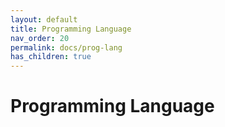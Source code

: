 ```yaml
---
layout: default
title: Programming Language
nav_order: 20
permalink: docs/prog-lang
has_children: true
---
```



# Programming Language 


